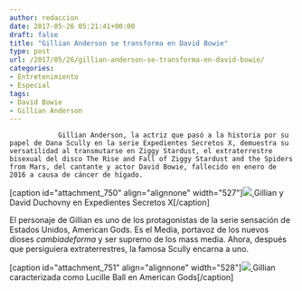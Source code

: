 ```yaml
---
author: redaccion
date: 2017-05-26 05:21:41+00:00
draft: false
title: "Gillian Anderson se transforma en David Bowie"
type: post
url: /2017/05/26/gillian-anderson-se-transforma-en-david-bowie/
categories:
- Entretenimiento
- Especial
tags:
- David Bowie
- Gillian Anderson
---
```



				Gillian Anderson, la actriz que pasó a la historia por su papel de Dana Scully en la serie Expedientes Secretos X, demuestra su versatilidad al transmutarse en Ziggy Stardust, el extraterrestre bisexual del disco The Rise and Fall of Ziggy Stardust and the Spiders from Mars, del cantante y actor David Bowie, fallecido en enero de 2016 a causa de cáncer de hígado.

[caption id="attachment_750" align="alignnone" width="527"][![](/uploads/2017/05/OwO-300x225.jpg)
](/uploads/2017/05/OwO.jpg) Gillian y David Duchovny en Expedientes Secretos X[/caption]

El personaje de Gillian es uno de los protagonistas de la serie sensación de Estados Unidos, American Gods. Es el Media, portavoz de los nuevos dioses _cambiadeforma_ y ser supremo de los mass media. Ahora, después que persiguiera extraterrestres, la famosa Scully encarna a uno.

[caption id="attachment_751" align="alignnone" width="528"][![](/uploads/2017/05/american-gods-300x243.jpg)
](/uploads/2017/05/american-gods.jpg) Gillian caracterizada como Lucille Ball en American Gods[/caption]		
